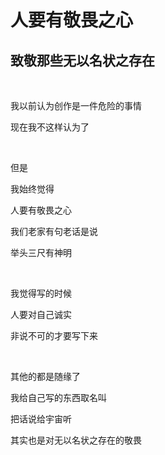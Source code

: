# 人要有敬畏之心  

## 致敬那些无以名状之存在 

&nbsp;

我以前认为创作是一件危险的事情  

现在我不这样认为了

&nbsp;

但是  

我始终觉得  

人要有敬畏之心
&nbsp;

我们老家有句老话是说  

举头三尺有神明

&nbsp;

我觉得写的时候  

人要对自己诚实  

非说不可的才要写下来

&nbsp;

其他的都是随缘了  

我给自己写的东西取名叫  

把话说给宇宙听  

其实也是对无以名状之存在的敬畏  

